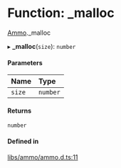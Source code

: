 # Function: \_malloc

[Ammo](../modules/Ammo.md)._malloc

▸ **_malloc**(`size`): `number`

#### Parameters

| Name | Type |
| :------ | :------ |
| `size` | `number` |

#### Returns

`number`

#### Defined in

[libs/ammo/ammo.d.ts:11](https://github.com/Orillusion/orillusion/blob/main/src/libs/ammo/ammo.d.ts#L11)
